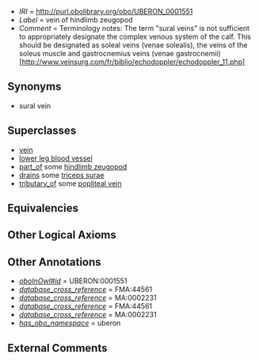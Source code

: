  * *IRI* = http://purl.obolibrary.org/obo/UBERON_0001551
 * *Label* = vein of hindlimb zeugopod
 * *Comment* = Terminology notes: The term "sural veins" is not sufficient to appropriately designate the complex venous system of the calf. This should be designated as soleal veins (venae solealis), the veins of the soleus muscle and gastrocnemius veins (venae gastrocnemii)[http://www.veinsurg.com/fr/biblio/echodoppler/echodoppler_11.php]

## Synonyms

 * sural vein

## Superclasses

 * [vein](../../UBERON/38/UBERON_0001638.md)
 * [lower leg blood vessel](../../UBERON/61/UBERON_0004261.md)
 * [part_of](../../BFO/50/BFO_0000050.md) some [hindlimb zeugopod](../../UBERON/23/UBERON_0003823.md)
 * [drains](../../ns/core#drains.md) some [triceps surae](../../UBERON/65/UBERON_0001665.md)
 * [tributary_of](../../core#tributary/of/core#tributary_of.md) some [popliteal vein](../../UBERON/44/UBERON_0001544.md)

## Equivalencies


## Other Logical Axioms


## Other Annotations

 * *[oboInOwl#id](../../id/oboInOwl#id.md)* = UBERON:0001551
 * *[database_cross_reference](../../ef/oboInOwl#hasDbXref.md)* = FMA:44561
 * *[database_cross_reference](../../ef/oboInOwl#hasDbXref.md)* = MA:0002231
 * *[database_cross_reference](../../ef/oboInOwl#hasDbXref.md)* = FMA:44561
 * *[database_cross_reference](../../ef/oboInOwl#hasDbXref.md)* = MA:0002231
 * *[has_obo_namespace](../../ce/oboInOwl#hasOBONamespace.md)* = uberon

## External Comments

